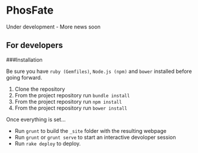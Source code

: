 # PhosFate

Under development - More news soon

## For developers


###Installation

Be sure you have `ruby (Gemfiles)`, `Node.js (npm)` and  `bower` installed before going forward. 

1. Clone the repository
2. From the project repository run `bundle install`
3. From the project repository run `npm install`
4. From the project repository run `bower install`

Once everything is set...

* Run `grunt` to build the `_site` folder with the resulting webpage
* Run `grunt` or `grunt serve` to start an interactive devoloper session
* Run `rake deploy` to deploy.
